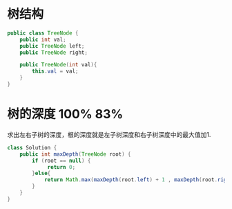 # 树结构

```java
public class TreeNode {
    public int val;
    public TreeNode left;
    public TreeNode right;

    public TreeNode(int val){
        this.val = val;
    }
}
```

# 树的深度 100% 83%
求出左右子树的深度，根的深度就是左子树深度和右子树深度中的最大值加1.
```java
class Solution {
    public int maxDepth(TreeNode root) {
        if (root == null) {
             return 0;
        }else{
            return Math.max(maxDepth(root.left) + 1 , maxDepth(root.right) + 1 );
        }   
    }
}
```

